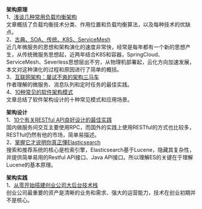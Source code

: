 **架构原理**    
1、[浅谈几种常用负载均衡架构](https://mp.weixin.qq.com/s/NqHl5EkK25Nr3vfBk-NxEg)  
文章概括了负载均衡技术分类、作用位置和负载均衡算法，以及每种技术的优缺点。  
2、[古典、SOA、传统、K8S、ServiceMesh](https://dwz.cn/H3wjfAPm)  
近几年微服务的思想和架构演化的速度非常快，经常是每年都有一个新的思想产生，从传统微服务思想起，近两年结合K8S和容器，SpringCloud、ServiceMesh、Severless思想层出不穷，从物理机部署起，云化方向加速发展，本文对这种演化的过程和原因进行了简单的概括。  
3、[互联网架构：屡试不爽的架构三马车](https://mp.weixin.qq.com/s/rhHuSB1VrPz-5hRMoTn8CQ)  
作者理解的微服务、消息队列和定时任务的最佳实践。  
4、[10种常见的软件架构模式](https://mp.weixin.qq.com/s/vwOQZDIXr8AGP58HfIMnKA)  
文章总结了软件架构设计的十种常见模式和应用场景。  

**架构设计**   
1、[10个有关RESTful API良好设计的最佳实践](https://mp.weixin.qq.com/s/3GV_m2hqeDJ9hW1E_bWC0A)  
国内做服务间交互主要使用RPC，而国外的实践上使用RESTful的方式也比较多，RESTful仍然有他的市场，简单易描述。  
2、[掌握它才说明你真正懂Elasticsearch](https://mp.weixin.qq.com/s/cgpWEXGLYMitTgXaH5EvLA)  
搜索和推荐系统的核心是检索引擎，Elasticsearch基于Lucene，隐藏其复杂性，并提供简单易用的Restful API接口、Java API接口。所以理解ES的关键在于理解Lucene的基本原理。 

**架构实践**    
1、[从零开始搭建创业公司大后台技术栈](https://mp.weixin.qq.com/s/hOe7115fIGeVVwUZhhUAOg)    
创业公司最重要的资产是清晰的业务和需求、强大的运营能力，技术在创业初期并不是核心。
